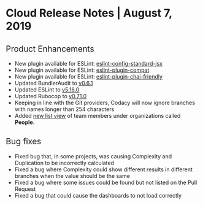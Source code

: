 # Cloud Release Notes | August 7, 2019

## <span style="font-weight: 400;">Product Enhancements</span>

-   <span style="font-weight: 400;">New plugin available for ESLint:
    [eslint-config-standard-jsx](https://www.npmjs.com/package/eslint-config-standard-jsx)</span>
-   <span style="font-weight: 400;">New plugin available for ESLint:
    [eslint-plugin-compat](https://www.npmjs.com/package/eslint-plugin-compat)</span>
-   <span style="font-weight: 400;">New plugin available for ESLint:
    [eslint-plugin-chai-friendly](https://www.npmjs.com/package/eslint-plugin-chai-friendly)</span>
-   <span style="font-weight: 400;">Updated BundlerAudit to
    [v0.6.1](https://github.com/rubysec/bundler-audit/releases/tag/v0.6.1)</span>
-   <span style="font-weight: 400;">Updated ESLint to
    [v5.16.0](https://eslint.org/blog/2019/03/eslint-v5.16.0-released)</span>
-   <span style="font-weight: 400;">Updated Rubocop to [<span
    sheets-value="{&quot;1&quot;:2,&quot;2&quot;:&quot;v0.71.0&quot;}"
    sheets-userformat="{&quot;2&quot;:33555009,&quot;3&quot;:{&quot;1&quot;:1},&quot;9&quot;:2,&quot;12&quot;:0,&quot;28&quot;:1}">v0.71.0</span>](https://github.com/rubocop-hq/rubocop/releases/tag/v0.71.0)</span>
-   Keeping in line with the Git providers, Codacy will now ignore
    branches with names longer than 254 characters
-   <span style="font-weight: 400;">Added [new list
    view](../../organizations/manual-organizations/creating-and-managing-teams.md)
    of team members under organizations called **People**. </span>

## <span style="font-weight: 400;">Bug fixes</span>

-   <span style="font-weight: 400;">Fixed bug that, in some projects,
    was causing Complexity and Duplication to be incorrectly
    calculated</span>
-   <span style="font-weight: 400;">Fixed a bug where Complexity could
    show different results in different branches when the value should
    be the same</span>
-   <span style="font-weight: 400;">Fixed a bug where some issues could
    be found but not listed on the Pull Request</span>
-   <span style="font-weight: 400;">Fixed a bug that could cause the
    dashboards to not load correctly</span>
